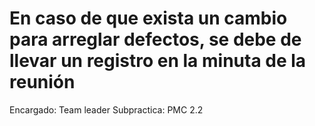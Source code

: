 # En caso de que exista un cambio para arreglar defectos, se debe de llevar un registro en la minuta de la reunión

Encargado: Team leader
Subpractica: PMC 2.2